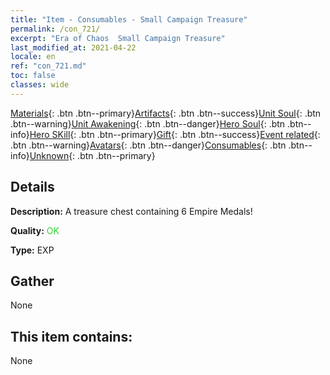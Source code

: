 ```yaml
---
title: "Item - Consumables - Small Campaign Treasure"
permalink: /con_721/
excerpt: "Era of Chaos  Small Campaign Treasure"
last_modified_at: 2021-04-22
locale: en
ref: "con_721.md"
toc: false
classes: wide
---
```

 [Materials](/Items/){: .btn .btn--primary}[Artifacts](/Items/Artifacts/){: .btn .btn--success}[Unit Soul](/Items/UnitSoul/){: .btn .btn--warning}[Unit Awakening](/Items/UnitAwakening/){: .btn .btn--danger}[Hero Soul](/Items/HeroSoul/){: .btn .btn--info}[Hero SKill](/Items/HeroSkill/){: .btn .btn--primary}[Gift](/Items/Gift/){: .btn .btn--success}[Event related](/Items/Events/){: .btn .btn--warning}[Avatars](/Items/Avatars/){: .btn .btn--danger}[Consumables](/Items/Consumables/){: .btn .btn--info}[Unknown](/Items/Unknown/){: .btn .btn--primary}

## Details
 **Description:** A treasure chest containing 6 Empire Medals!

 **Quality:** <span style="color: #32CD32">OK</span>

 **Type:** EXP

## Gather

  None

## This item contains:

  None

